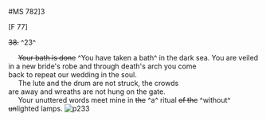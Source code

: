 #MS 782]3

[F 77]

~~38.~~ ^23^

&nbsp;&nbsp;&nbsp;&nbsp;&nbsp;~~Your bath is done~~ ^You have taken a bath^ in the dark sea. You are veiled \
in a new bride's robe and through death's arch you come \
back to repeat our wedding in the soul. \
&nbsp;&nbsp;&nbsp;&nbsp;&nbsp;The lute and the drum are not struck, the crowds \
are away and wreaths are not hung on the gate. \
&nbsp;&nbsp;&nbsp;&nbsp;&nbsp;Your unuttered words meet mine in ~~the~~ ^a^ ritual ~~of the~~ ^without^ \
~~un~~lighted lamps. 
![p233](MS782_3-233.jpg)
